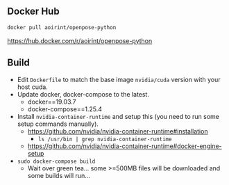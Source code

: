 
## Docker Hub
```sh
docker pull aoirint/openpose-python
```

https://hub.docker.com/r/aoirint/openpose-python

## Build

- Edit `Dockerfile` to match the base image `nvidia/cuda` version with your host cuda.
- Update docker, docker-compose to the latest.
  - docker==19.03.7
  - docker-compose==1.25.4
- Install `nvidia-container-runtime` and setup this (you need to run some setup commands manually).
  - https://github.com/nvidia/nvidia-container-runtime#installation
    - `ls /usr/bin | grep nvidia-container-runtime`
  - https://github.com/nvidia/nvidia-container-runtime#docker-engine-setup
- `sudo docker-compose build`
  - Wait over green tea... some >=500MB files will be downloaded and some builds will run...
